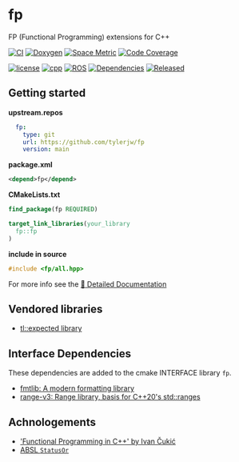 # fp

FP (Functional Programming) extensions for C++

[![CI](https://github.com/tylerjw/fp/actions/workflows/ci.yaml/badge.svg?branch=main)](https://github.com/tylerjw/fp/actions/workflows/ci.yaml?query=branch%3Amain)
[![Doxygen](https://github.com/tylerjw/fp/actions/workflows/doxygen.yaml/badge.svg?branch=main)](https://github.com/tylerjw/fp/actions/workflows/doxygen.yaml?query=branch%3Amain)
[![Space Metric](https://tylerjw.testspace.com/spaces/162241/badge?token=942f36be0e57d277368e06dd911d23098a89be84)](https://tylerjw.testspace.com/spaces/162241?utm_campaign=badge&utm_medium=referral&utm_source=test "Test Cases")
[![Code Coverage](https://codecov.io/gh/tylerjw/fp/branch/main/graph/badge.svg?token=W7uHKcY0ly)](https://codecov.io/gh/tylerjw/fp)

[![license](https://img.shields.io/github/license/tylerjw/fp)](https://github.com/tylerjw/fp/blob/main/LICENSE)
[![cpp](https://img.shields.io/badge/C%2B%2B-17-blue)](#)
[![ROS](https://img.shields.io/badge/ROS-rolling-blue)](#)
[![Dependencies](https://img.shields.io/badge/Dependencies-fmt%2C%20range--v3-blue)](#)
[![Released](https://img.shields.io/badge/Released-no!-red)](#)

## Getting started

**upstream.repos**
```yaml
  fp:
    type: git
    url: https://github.com/tylerjw/fp
    version: main
```

**package.xml**
```xml
<depend>fp</depend>
```

**CMakeLists.txt**
```cmake
find_package(fp REQUIRED)

target_link_libraries(your_library
  fp::fp
)
```

**include in source**
```cpp
#include <fp/all.hpp>
```

For more info see the [:memo: Detailed Documentation](https://tylerjw.github.io/fp/)

## Vendored libraries

- [tl::expected library](https://github.com/TartanLlama/expected)

## Interface Dependencies

These dependencies are added to the cmake INTERFACE library `fp`.

- [fmtlib: A modern formatting library](https://fmt.dev/latest/index.html)
- [range-v3: Range library, basis for C++20's std::ranges](https://ericniebler.github.io/range-v3/)

## Achnologements

- ['Functional Programming in C++' by Ivan Čukić](https://www.manning.com/books/functional-programming-in-c-plus-plus)
- [ABSL `StatusOr`](https://github.com/abseil/abseil-cpp/blob/master/absl/status/statusor.h)
